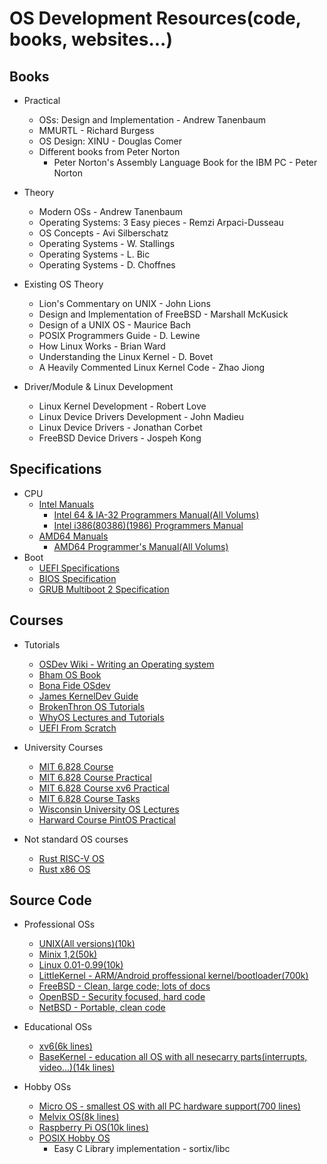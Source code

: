 # OS Development Resources(code, books, websites...)
## Books
* Practical
	* OSs: Design and Implementation - Andrew Tanenbaum
	* MMURTL - Richard Burgess
	* OS Design: XINU - Douglas Comer
	* Different books from Peter Norton
		* Peter Norton's Assembly Language Book for the IBM PC - Peter Norton

* Theory
	* Modern OSs - Andrew Tanenbaum
	* Operating Systems: 3 Easy pieces - Remzi Arpaci-Dusseau
	* OS Concepts - Avi Silberschatz
	* Operating Systems - W. Stallings
	* Operating Systems - L. Bic
	* Operating Systems - D. Choffnes

* Existing OS Theory
	* Lion's Commentary on UNIX - John Lions
	* Design and Implementation of FreeBSD - Marshall McKusick
	* Design of a UNIX OS - Maurice Bach
	* POSIX Programmers Guide - D. Lewine
	* How Linux Works - Brian Ward
	* Understanding the Linux Kernel - D. Bovet
	* A Heavily Commented Linux Kernel Code - Zhao Jiong

* Driver/Module & Linux Development
	* Linux Kernel Development - Robert Love
	* Linux Device Drivers Development - John Madieu
	* Linux Device Drivers - Jonathan Corbet
	* FreeBSD Device Drivers - Jospeh Kong



## Specifications
* CPU
	* [Intel Manuals](https://software.intel.com/content/www/us/en/develop/articles/intel-sdm.html)
		* [Intel 64 & IA-32 Programmers Manual(All Volums)](https://software.intel.com/content/www/us/en/develop/download/intel-64-and-ia-32-architectures-sdm-combined-volumes-1-2a-2b-2c-2d-3a-3b-3c-3d-and-4.html)
		* [Intel i386(80386)(1986) Programmers Manual](https://css.csail.mit.edu/6.858/2014/readings/i386.pdf)
	* [AMD64 Manuals](https://developer.amd.com/resources/developer-guides-manuals/)
		* [AMD64 Programmer's Manual(All Volums)](https://www.amd.com/system/files/TechDocs/40332.pdf)
* Boot
	* [UEFI Specifications](https://www.uefi.org/specifications)
	* [BIOS Specification](https://www.scs.stanford.edu/nyu/04fa/lab/specsbbs101.pdf)
	* [GRUB Multiboot 2 Specification](https://www.gnu.org/software/grub/manual/multiboot2/)



## Courses
* Tutorials
	* [OSDev Wiki - Writing an Operating system](https://wiki.osdev.org/Creating_an_Operating_System)
	* [Bham OS Book](https://www.cs.bham.ac.uk/~exr/lectures/opsys/10_11/lectures/os-dev.pdf)
	* [Bona Fide OSdev](http://www.osdever.net/tutorials/)
	* [James KernelDev Guide](http://www.jamesmolloy.co.uk/tutorial_html/)
	* [BrokenThron OS Tutorials](http://www.brokenthorn.com/Resources/OSDevIndex.html)
	* [WhyOS Lectures and Tutorials](http://wyoos.org/impressum.php?redirect=%2Findex.php)
	* [UEFI From Scratch](https://youtu.be/01-UA2LKQ9Y)

* University Courses
	* [MIT 6.828 Course](https://ocw.mit.edu/courses/electrical-engineering-and-computer-science/6-828-operating-system-engineering-fall-2012/index.htm)
	* [MIT 6.828 Course Practical](https://pdos.csail.mit.edu/6.828/2020/schedule.html)
	* [MIT 6.828 Course xv6 Practical](https://pdos.csail.mit.edu/6.828/2012/)
	* [MIT 6.828 Course Tasks](https://pdos.csail.mit.edu/6.828/2016/homework/)
	* [Wisconsin University OS Lectures](http://pages.cs.wisc.edu/~bart/537/lecturenotes/titlepage.html)
	* [Harward Course PintOS Practical](https://web.stanford.edu/class/cs140/projects/pintos/pintos_1.html)

* Not standard OS courses
	* [Rust RISC-V OS](https://osblog.stephenmarz.com/index.html)
	* [Rust x86 OS](https://os.phil-opp.com/)



## Source Code
* Professional OSs
	* [UNIX(All versions)(10k)](https://minnie.tuhs.org/cgi-bin/utree.pl)
	* [Minix 1,2(50k)](https://wiki.minix3.org/doku.php?id=www:download:previousversions)
	* [Linux 0.01-0.99(10k)](https://mirrors.edge.kernel.org/pub/linux/kernel/Historic/)
	* [LittleKernel - ARM/Android proffessional kernel/bootloader(700k)](https://github.com/littlekernel/lk)
	* [FreeBSD - Clean, large code; lots of docs](https://freebsd.org/developers/cvs.html)
	* [OpenBSD - Security focused, hard code](https://github.com/openbsd/src)
	* [NetBSD - Portable, clean code](https://netbsd.org/docs/guide/en/part-compile.html)

* Educational OSs
	* [xv6(6k lines)](https://github.com/mit-pdos/xv6-public)
	* [BaseKernel - education all OS with all nesecarry parts(interrupts, video...)(14k lines)](https://github.com/dthain/basekernel)

* Hobby OSs
	* [Micro OS - smallest OS with all PC hardware support(700 lines)](https://github.com/ssaroussi/Micro-OS)
	* [Melvix OS(8k lines)](https://github.com/marvinborner/Melvix)
	* [Raspberry Pi OS(10k lines)](https://github.com/s-matyukevich/raspberry-pi-os)
	* [POSIX Hobby OS](https://gitlab.com/sortix/sortix)
		* Easy C Library implementation - sortix/libc